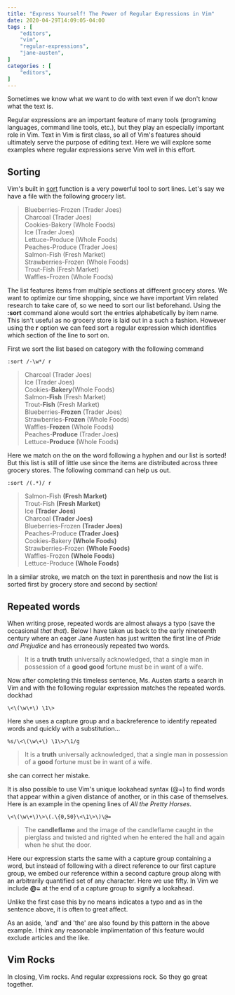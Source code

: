 ```yaml
---
title: "Express Yourself! The Power of Regular Expressions in Vim"
date: 2020-04-29T14:09:05-04:00
tags : [
    "editors",
    "vim",
    "regular-expressions",
    "jane-austen",
]
categories : [
    "editors",
]
---
```


Sometimes we know what we want to do with text even if we don't
know what the text is.

Regular expressions are an important feature of many tools (programing
languages, command line tools, etc.), but they play an especially important
role in Vim. Text in Vim is first class, so all of Vim's features should
ultimately serve the purpose of editing text. Here we will explore some
examples where regular expressions serve Vim well in this effort. 


## Sorting 
Vim's built in [sort](https://vim.fandom.com/wiki/Sort_lines) function is
a very powerful tool to sort lines. Let's say we have a file with the
following grocery list. 

> Blueberries-Frozen (Trader Joes)   
> Charcoal (Trader Joes)   
> Cookies-Bakery (Whole Foods)   
> Ice (Trader Joes)  
> Lettuce-Produce (Whole Foods)   
> Peaches-Produce (Trader Joes)   
> Salmon-Fish (Fresh Market)   
> Strawberries-Frozen (Whole Foods)   
> Trout-Fish (Fresh Market)   
> Waffles-Frozen (Whole Foods)   

The list features items from multiple sections at different grocery
stores.  We want to optimize our time shopping, since we have important
Vim related research to take care of, so we need to sort our list
beforehand. Using the **:sort** command alone would sort the entries
alphabetically by item name. This isn't useful as no grocery store is laid
out in a such a fashion. However using the **r** option we can feed sort
a regular expression which identifies which section of the line to sort
on. 

First we sort the list based on category with the following command

```
:sort /-\w*/ r
```
> Charcoal (Trader Joes)   
> Ice (Trader Joes)  
> Cookies-**Bakery**(Whole Foods)   
> Salmon-**Fish** (Fresh Market)   
> Trout-**Fish** (Fresh Market)   
> Blueberries-**Frozen** (Trader Joes)   
> Strawberries-**Frozen** (Whole Foods)   
> Waffles-**Frozen** (Whole Foods)   
> Peaches-**Produce** (Trader Joes)   
> Lettuce-**Produce** (Whole Foods)   

Here we match on the on the word following a hyphen and our list
is sorted! But this list is still of little use since the items are distributed
across three grocery stores. The following command can help us out.

```
:sort /(.*)/ r
```
> Salmon-Fish **(Fresh Market)**   
> Trout-Fish **(Fresh Market)**   
> Ice **(Trader Joes)**  
> Charcoal **(Trader Joes)**   
> Blueberries-Frozen **(Trader Joes)**   
> Peaches-Produce **(Trader Joes)**   
> Cookies-Bakery **(Whole Foods)**   
> Strawberries-Frozen **(Whole Foods)**   
> Waffles-Frozen **(Whole Foods)**   
> Lettuce-Produce **(Whole Foods)**   

In a similar stroke, we match on the text in parenthesis and now the list
is sorted first by grocery store and second by section!

## Repeated words

When writing prose, repeated words are almost always a typo (save the
occasional *that that*). Below I have taken us back to the early
nineteenth century where an eager Jane Austen has just written the first
line of *Pride and Prejudice* and has erroneously repeated two words.

>It is a **truth truth** universally acknowledged, that a single man in
>possession of a **good good** fortune must be in want of a wife.

Now after completing this timeless sentence, Ms. Austen starts a search in
Vim and with the following regular expression matches the repeated words.
dockhad
```
\<\(\w\+\) \1\>
```
Here she uses a capture group and a backreference to identify repeated
words and quickly with a substitution...
```
%s/\<\(\w\+\) \1\>/\1/g
```
> It is a **truth** universally acknowledged, that a single man in possession of a **good** fortune must be in want of a wife.

she can correct her mistake.

It is also possible to use Vim's unique lookahead syntax (\@=) to find
words that appear within a given distance of another, or in this case of
themselves. Here is an example in the opening lines of *All the Pretty
Horses*. 

```
\<\(\w\+\)\>\(.\{0,50}\<\1\>\)\@=
```
> The **candleflame** and the image of the candleflame caught in the
> pierglass and twisted and righted when he entered the hall and again
> when he shut the door.

Here our expression starts the same with a capture group containing
a word, but instead of following with a direct reference to our first
capture group, we embed our reference within a second capture group along
with an arbitrarily quantified set of any character. Here we use fifty. In
Vim we include **\@=** at the end of a capture group to signify
a lookahead. 

Unlike the first case this by no means indicates a typo and as in the
sentence above, it is often to great affect. 

As an aside, 'and' and 'the' are also found by this pattern in the above
example. I think any reasonable implimentation of this feature would
exclude articles and the like.

## Vim Rocks
In closing, Vim rocks. And regular expressions rock. So they go great
together.

